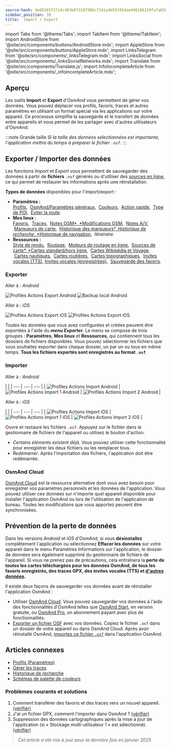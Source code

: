 ```yaml
---
source-hash: 4e89165f3714c483b8f2287966c7141a4b553454ae048188129fa7a8386a191d 
sidebar_position: 10
title:  Import / Export
---
```

import Tabs from '@theme/Tabs';
import TabItem from '@theme/TabItem';
import AndroidStore from '@site/src/components/buttons/AndroidStore.mdx';
import AppleStore from '@site/src/components/buttons/AppleStore.mdx';
import LinksTelegram from '@site/src/components/_linksTelegram.mdx';
import LinksSocial from '@site/src/components/_linksSocialNetworks.mdx';
import Translate from '@site/src/components/Translate.js';
import InfoIncompleteArticle from '@site/src/components/_infoIncompleteArticle.mdx';


## Aperçu

Les outils **Import** et **Export** d'OsmAnd vous permettent de gérer vos données. Vous pouvez déplacer vos profils, favoris, traces et autres paramètres en utilisant un format spécial via les applications sur votre appareil. Ce processus simplifie la sauvegarde et le transfert de données entre appareils et vous permet de les partager avec d'autres utilisateurs d'OsmAnd.

:::note Grande taille
*Si la taille des données sélectionnées est importante, l'application mettra du temps à préparer le fichier `.osf`.*
:::


## Exporter / Importer des données

Les fonctions *Import* et *Export* vous permettent de sauvegarder des données à partir de **fichiers** `.osf` générés ou d'utiliser des [sources en ligne](../map/raster-maps.md), ce qui permet de restaurer les informations après une réinstallation.

**Types de données** disponibles pour l'import/export :

- **Paramètres :**  
        [Profils](../personal/profiles.md#actions), &nbsp;[OsmAnd/Paramètres généraux](../personal/global-settings.md), &nbsp;[Couleurs](../personal/color-palette-schemes.md), &nbsp;[Action rapide](../widgets/quick-action.md), &nbsp;[Type de POI](../map/point-layers-on-map.md#poi-types), &nbsp;[Éviter la route](../map/map-context-menu.md#avoid-road).
- **Mes lieux :**  
        [Favoris](../personal/favorites.md#export--import), &nbsp;[Traces](../personal/tracks/manage-tracks.md#import--export-track), &nbsp;[Notes OSM*, *Modifications OSM](../plugins/osm-editing.md#create--modify-poi), &nbsp;[Notes A/V](../plugins/audio-video-notes.md), &nbsp;[Marqueurs de carte](../personal/markers.md), &nbsp;[Historique des marqueurs*, *Historique de recherche*, *Historique de navigation](../personal/global-settings.md#history), &nbsp;*Itinéraire*.
- **Ressources :**  
        [Style de rendu](../map/vector-maps.md#custom-map-style), &nbsp;[Routage](../navigation/routing/osmand-routing.md), &nbsp;[Moteurs de routage en ligne](../navigation/routing/online-routing.md), &nbsp;[Sources de carte*, *Cartes standard/hors ligne](../map/raster-maps.md), &nbsp;[Cartes Wikipédia et Voyage](../plan-route/travel-guides.md), &nbsp;[Cartes nautiques](../plugins/nautical-charts.md), &nbsp;[Cartes routières](../map/vector-maps.md#road-style), &nbsp;[Cartes topographiques](../plugins/topography.md), &nbsp;[Invites vocales (TTS)](../navigation/guidance/voice-navigation.md#tts-text-to-speech), [Invites vocales (enregistrées)](../navigation/guidance/voice-navigation.md#recorded-voice-prompts), &nbsp;[Sauvegarde des favoris](../personal/favorites.md#automatic-favorites-backup).


### Exporter

<Tabs groupId="operating-systems">

<TabItem value="android" label="Android">

Aller à : *Android* *<Translate android="true" ids="shared_string_menu,shared_string_settings,import_export,export_to_file"/>*  

![Profiles Actions Export Android](@site/static/img/personal/profiles/profile_actions_export_1_andr.png) ![Backup local Android](@site/static/img/personal/profiles/profile_actions_export_2_andr.png)  

</TabItem>

<TabItem value="ios" label="iOS">

Aller à : *iOS* *<Translate ios="true" ids="shared_string_menu,shared_string_settings,local_backup,backup_into_file"/>*

![Profiles Actions Export iOS](@site/static/img/personal/profiles/profile_actions_export_1_ios.png)   ![Profiles Actions Export iOS](@site/static/img/personal/profiles/profile_actions_export_2_ios.png)

</TabItem>

</Tabs>

Toutes les données que vous avez configurées et créées peuvent être exportées à l'aide du ***menu Exporter***. Le menu se compose de trois groupes : **Paramètres**, **Mes lieux** et **Ressources**, qui contiennent tous les dossiers de fichiers disponibles. Vous pouvez sélectionner les fichiers que vous souhaitez exporter dans chaque dossier, un par un ou tous en même temps. **Tous les fichiers exportés sont enregistrés au format `.osf`**.  


### Importer

<Tabs groupId="operating-systems">

<TabItem value="android" label="Android">

Aller à : *Android* *<Translate android="true" ids="shared_string_menu,shared_string_settings,import_export,shared_string_import"/>*  

| |
| --- | --- | --- |
| ![Profiles Actions Import Android](@site/static/img/personal/profiles/profile_actions_import_android.png) | ![Profiles Actions Import 1 Android](@site/static/img/personal/profiles/profile_actions_import_1_android.png) | ![Profiles Actions Import 2 Android](@site/static/img/personal/profiles/profile_actions_import_2_android.png) |

</TabItem>

<TabItem value="ios" label="iOS">

Aller à : *iOS* *<Translate ios="true" ids="shared_string_menu,shared_string_settings,local_backup,restore_from_file"/>*  

| |
| --- | --- | --- |
| ![Profiles Actions Import iOS](@site/static/img/personal/profiles/profile_actions_import_ios.png) | ![Profiles Actions Import 1 iOS](@site/static/img/personal/profiles/profile_actions_import_1_ios.png) | ![Profiles Actions Import 2 iOS](@site/static/img/personal/profiles/profile_actions_import_2_ios.png) |

</TabItem>

</Tabs>

Ouvre et restaure les fichiers `.osf`. Appuyez sur le fichier dans le gestionnaire de fichiers de l'appareil ou utilisez le bouton d'action.

- *Certains éléments existent déjà*. Vous pouvez utiliser cette fonctionnalité pour enregistrer les deux fichiers ou les remplacer tous.
- *Redémarrer*. Après l'importation des fichiers, l'application doit être redémarrée.


### OsmAnd Cloud

[OsmAnd Cloud](../personal/osmand-cloud.md) est la ressource alternative dont vous avez besoin pour enregistrer vos paramètres personnels et les données de l'application. Vous pouvez utiliser ces données sur n'importe quel appareil disponible pour installer l'application OsmAnd ou lors de l'utilisation de l'application de bureau. Toutes les modifications que vous apportez peuvent être synchronisées.


## Prévention de la perte de données

Dans les versions *Android* et *iOS* d'OsmAnd, si vous **désinstallez** complètement l'application ou sélectionnez **Effacer les données** sur votre appareil dans le menu Paramètres Informations sur l'application, le dossier de données sera également supprimé du gestionnaire de fichiers de l'appareil. Si vous ne prenez pas de précautions, cela entraînera la **perte de toutes les cartes téléchargées pour les données OsmAnd, de tous les favoris enregistrés, des traces GPX, des invites vocales (TTS) et [d'autres données](#export--import-data).**

Il existe deux façons de sauvegarder vos données avant de réinstaller l'application OsmAnd :

- Utiliser [OsmAnd Cloud](#osmand-cloud). Vous pouvez sauvegarder vos données à l'aide des fonctionnalités d'OsmAnd telles que [OsmAnd Start](../personal/osmand-cloud.md#osmand-start), en version gratuite, ou [OsmAnd Pro](../purchases/index.md), un abonnement payant avec plus de fonctionnalités.
- [Exporter un fichier OSF](#export) avec vos données. Copiez le fichier `.osf` dans un dossier de votre appareil ou dans OsmAnd Cloud. Après avoir réinstallé OsmAnd, [importez ce fichier `.osf`](#import) dans l'application OsmAnd.


## Articles connexes

- [Profils (Paramètres)](./profiles.md)
- [Gérer les traces](../personal/tracks/manage-tracks.md#import--export-track)
- [Historique de recherche](../search/search-history.md#export-and-share)
- [Schémas de palette de couleurs](../personal/color-palette-schemes.md)

### Problèmes courants et solutions

1. Comment transférer des favoris et des traces vers un nouvel appareil. [(vérifier)](../troubleshooting/setup.md#how-to-transfer-favorites-and-tracks-to-a-new-device)
2. J'ai un fichier GPX, comment l'importer dans OsmAnd ? [(vérifier)](../troubleshooting/setup.md#i-have-a-gpx-file-how-do-i-import-it-into-osmand)
3. Suppression des données cartographiques après la mise à jour de l'application (si « Stockage multi-utilisateur 1 » est sélectionné). [(vérifier)](../troubleshooting/maps-data#deleting-map-data-after-the-app-update-if-multiuser-storage-1-is-selected)

> *Cet article a été mis à jour pour la dernière fois en janvier 2025*

